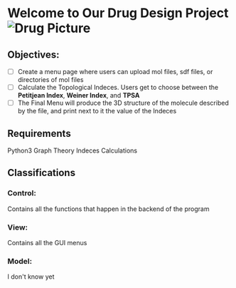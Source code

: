 # Welcome to Our Drug Design Project ![Drug Picture](./assets/drug.jpg)
## Objectives:
- [ ] Create a menu page where users can upload mol files, sdf files, or directories of mol files
- [ ] Calculate the Topological Indeces.
Users get to choose between the **Petitjean Index**, **Weiner Index**, and **TPSA**
- [ ] The Final Menu will produce the 3D structure of the molecule described by the file, and print next to it the value of the Indeces

## Requirements
Python3
Graph Theory
Indeces Calculations

## Classifications
### Control:
Contains all the functions that happen in the backend of the program

### View:
Contains all the GUI menus

### Model:
I don't know yet